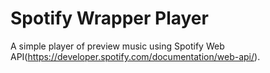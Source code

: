 # Spotify Wrapper Player

A simple player of preview music using Spotify Web API(https://developer.spotify.com/documentation/web-api/).
